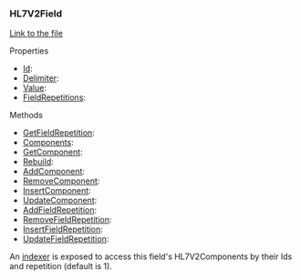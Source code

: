 ### HL7V2Field

[Link to the file](/api/ExpressionEvaluatorForDotNet.HL7V2Field.html)

Properties

- [Id]():
- [Delimiter]():
- [Value]():
- [FieldRepetitions]():

Methods

- [GetFieldRepetition]():
- [Components]():
- [GetComponent]():
- [Rebuild]():
- [AddComponent]():
- [RemoveComponent]():
- [InsertComponent]():
- [UpdateComponent]():
- [AddFieldRepetition]():
- [RemoveFieldRepetition]():
- [InsertFieldRepetition]():
- [UpdateFieldRepetition]():

An [indexer]() is exposed to access this field's HL7V2Components by their Ids and repetition (default is 1).
